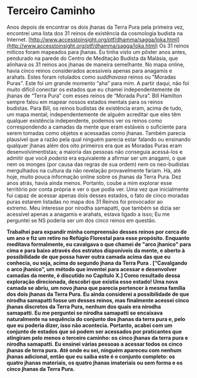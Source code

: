 # Terceiro Caminho

Anos depois de encontrar os dois jhanas da Terra Pura pela primeira vez, encontrei uma lista dos 31 reinos de existência da cosmologia budista na Internet. [http://www.accesstoinsight.org/ptf/dhamma/sagga/loka.html](http://www.accesstoinsight.org/ptf/dhamma/sagga/loka.html) Os 31 reinos míticos foram mapeados para jhanas. Eu tinha visto um pôster anos antes, pendurado na parede do Centro de Meditação Budista da Malásia, que alinhava os 31 reinos aos jhanas de maneira semelhante. No mapa online, havia cinco reinos considerados acessíveis apenas para anagamis e arahats. Estes foram rotulados como _suddhavasa_ reinos ou "Moradas Puras". Este foi um grande momento “aha” para mim. A partir daqui, não foi muito difícil conectar os estados que eu chamei independentemente de jhanas de “Terra Pura” com esses reinos de “Morada Pura”. Bill Hamilton sempre falou em mapear nossos estados mentais para os reinos budistas. Para Bill, os reinos budistas de existência eram, acima de tudo, um mapa mental; independentemente de alguém acreditar que eles têm qualquer existência independente, podemos ver os reinos como correspondendo a camadas da mente que eram estáveis ​​o suficiente para serem tomadas como objetos e acessadas como jhanas. Também parecia plausível que a razão pela qual ninguém parecia estar falando ou ensinando qualquer jhanas além dos oito primeiros era que as Moradas Puras eram desenvolvimentistas; a maioria das pessoas não conseguia acessá-los e admitir que você _poderia_ era equivalente a afirmar ser um anagami, o que nem os monges (por causa das regras de sua ordem) nem os neo-budistas mergulhados na cultura da não revelação provavelmente fariam. Há, até hoje, muito pouca informação online sobre os jhanas da Terra Pura. Dez anos atrás, havia ainda menos. Portanto, coube a mim explorar esse território por conta própria e ver o que podia ver. Uma vez que inicialmente fui capaz de acessar apenas dois desses estados, o fato de cinco moradas puras estarem listadas no mapa dos 31 Reinos foi provocador ao extremo. Meu interesse por nirodha samapatti, que também se dizia ser acessível apenas a anagamis e arahats, estava ligado a isso; Eu me perguntei se NS poderia ser um dos cinco reinos em questão.

**Trabalhei para expandir minha compreensão desses reinos por cerca de um ano e fiz um retiro no Refúgio Florestal para esse propósito. Enquanto meditava formalmente, eu cavalgava o que chamei de "arco jhanico" para cima e para baixo através dos estratos disponíveis da mente, e aberto à possibilidade de que possa haver outra camada acima das que eu conhecia, ou seja, acima do segundo jhana da Terra Pura . [“Cavalgando o arco jhanico”, um método que inventei para acessar e desenvolver camadas da mente, é discutido no Capítulo X.] Como resultado dessa exploração direcionada, descobri que existia esse estado! Uma nova camada se abriu, um novo jhana que parecia pertencer à mesma família dos dois jhanas da Terra Pura. Eu ainda considerei a possibilidade de que nirodha samapatti fosse um desses reinos, mas finalmente acessei cinco jhanas discretos da Terra Pura, nenhum dos quais era nirodha samapatti. Eu me perguntei se nirodha samapatti se encaixava naturalmente na sequência do conjunto dos jhanas da terra pura e, pelo que eu poderia dizer, isso não acontecia. Portanto, acabei com um conjunto de estados que só podem ser acessados ​​por praticantes que atingiram pelo menos o terceiro caminho: os cinco jhanas da terra pura e nirodha samapatti. Eu ensinei várias pessoas a acessar todos os cinco jhanas de terra pura. Até onde eu sei, ninguém apareceu com nenhum jhanas adicional, então que eu saiba este é o conjunto completo: os quatro jhanas materiais, os quatro jhanas imateriais ou sem forma e os cinco jhanas da Terra Pura.**